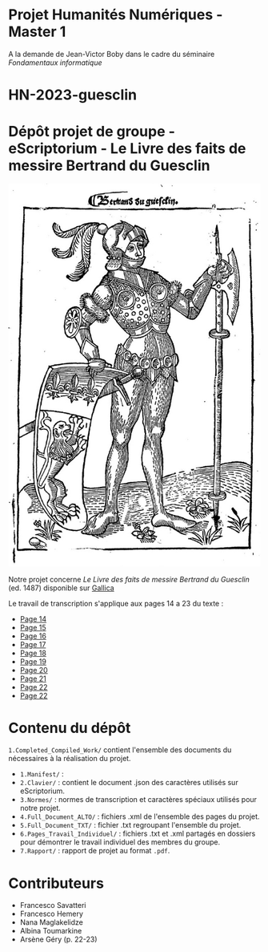 # Projet Humanités Numériques - Master 1
A la demande de Jean-Victor Boby dans le cadre du séminaire *Fondamentaux informatique*

# HN-2023-guesclin
Dépôt projet de groupe - eScriptorium - Le Livre des faits de messire Bertrand du Guesclin
====

![Image_readme](1.Completed_Compiled_Work/4.Normes/images/Image_readme.jpg)

Notre projet concerne *Le Livre des faits de messire Bertrand du Guesclin* (ed. 1487) disponible sur [Gallica](https://gallica.bnf.fr/ark:/12148/bpt6k1110614/f1.item)

Le travail de transcription s'applique aux pages 14 a 23 du texte :
- [Page 14](https://gallica.bnf.fr/ark:/12148/bpt6k1110614/f18.item)
- [Page 15](https://gallica.bnf.fr/ark:/12148/bpt6k1110614/f19.item)
- [Page 16](https://gallica.bnf.fr/ark:/12148/bpt6k1110614/f20.item)
- [Page 17](https://gallica.bnf.fr/ark:/12148/bpt6k1110614/f21.item)
- [Page 18](https://gallica.bnf.fr/ark:/12148/bpt6k1110614/f22.item)
- [Page 19](https://gallica.bnf.fr/ark:/12148/bpt6k1110614/f23.item)
- [Page 20](https://gallica.bnf.fr/ark:/12148/bpt6k1110614/f24.item)
- [Page 21](https://gallica.bnf.fr/ark:/12148/bpt6k1110614/f25.item)
- [Page 22](https://gallica.bnf.fr/ark:/12148/bpt6k1110614/f26.item)
- [Page 22](https://gallica.bnf.fr/ark:/12148/bpt6k1110614/f27.item)

# Contenu du dépôt

`1.Completed_Compiled_Work/` contient l'ensemble des documents du nécessaires à la réalisation du projet.

- `1.Manifest/` :
- `2.Clavier/` : contient le document .json des caractères utilisés sur eScriptorium.
- `3.Normes/` : normes de transcription et caractères spéciaux utilisés pour notre projet.
- `4.Full_Document_ALTO/` : fichiers .xml de l'ensemble des pages du projet. 
- `5.Full_Document_TXT/` : fichier .txt regroupant l'ensemble du projet.
- `6.Pages_Travail_Individuel/` : fichiers .txt et .xml partagés en dossiers pour démontrer le travail individuel des membres du groupe.
- `7.Rapport/` : rapport de projet au format `.pdf`.

# Contributeurs

- Francesco Savatteri
- Francesco Hemery
- Nana Maglakelidze
- Albina Toumarkine
- Arsène Géry (p. 22-23)
